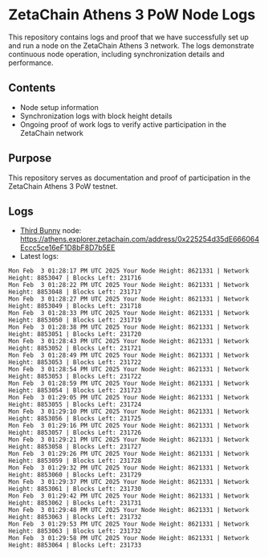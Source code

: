 # ZetaChain Athens 3 PoW Node Logs
This repository contains logs and proof that we have successfully set up and run a node on the ZetaChain Athens 3 network. The logs demonstrate continuous node operation, including synchronization details and performance.

## Contents
- Node setup information
- Synchronization logs with block height details
- Ongoing proof of work logs to verify active participation in the ZetaChain network

## Purpose
This repository serves as documentation and proof of participation in the ZetaChain Athens 3 PoW testnet.

## Logs

- [Third Bunny](https://thirdbunny.xyz/) node: https://athens.explorer.zetachain.com/address/0x225254d35dE666064Eccc5ce16eF1D8bF8D7b5EE
- Latest logs:
```
Mon Feb  3 01:28:17 PM UTC 2025 Your Node Height: 8621331 | Network Height: 8853047 | Blocks Left: 231716
Mon Feb  3 01:28:22 PM UTC 2025 Your Node Height: 8621331 | Network Height: 8853048 | Blocks Left: 231717
Mon Feb  3 01:28:27 PM UTC 2025 Your Node Height: 8621331 | Network Height: 8853049 | Blocks Left: 231718
Mon Feb  3 01:28:33 PM UTC 2025 Your Node Height: 8621331 | Network Height: 8853050 | Blocks Left: 231719
Mon Feb  3 01:28:38 PM UTC 2025 Your Node Height: 8621331 | Network Height: 8853051 | Blocks Left: 231720
Mon Feb  3 01:28:43 PM UTC 2025 Your Node Height: 8621331 | Network Height: 8853052 | Blocks Left: 231721
Mon Feb  3 01:28:49 PM UTC 2025 Your Node Height: 8621331 | Network Height: 8853053 | Blocks Left: 231722
Mon Feb  3 01:28:54 PM UTC 2025 Your Node Height: 8621331 | Network Height: 8853053 | Blocks Left: 231722
Mon Feb  3 01:28:59 PM UTC 2025 Your Node Height: 8621331 | Network Height: 8853054 | Blocks Left: 231723
Mon Feb  3 01:29:05 PM UTC 2025 Your Node Height: 8621331 | Network Height: 8853055 | Blocks Left: 231724
Mon Feb  3 01:29:10 PM UTC 2025 Your Node Height: 8621331 | Network Height: 8853056 | Blocks Left: 231725
Mon Feb  3 01:29:16 PM UTC 2025 Your Node Height: 8621331 | Network Height: 8853057 | Blocks Left: 231726
Mon Feb  3 01:29:21 PM UTC 2025 Your Node Height: 8621331 | Network Height: 8853058 | Blocks Left: 231727
Mon Feb  3 01:29:26 PM UTC 2025 Your Node Height: 8621331 | Network Height: 8853059 | Blocks Left: 231728
Mon Feb  3 01:29:32 PM UTC 2025 Your Node Height: 8621331 | Network Height: 8853060 | Blocks Left: 231729
Mon Feb  3 01:29:37 PM UTC 2025 Your Node Height: 8621331 | Network Height: 8853061 | Blocks Left: 231730
Mon Feb  3 01:29:42 PM UTC 2025 Your Node Height: 8621331 | Network Height: 8853062 | Blocks Left: 231731
Mon Feb  3 01:29:48 PM UTC 2025 Your Node Height: 8621331 | Network Height: 8853063 | Blocks Left: 231732
Mon Feb  3 01:29:53 PM UTC 2025 Your Node Height: 8621331 | Network Height: 8853063 | Blocks Left: 231732
Mon Feb  3 01:29:58 PM UTC 2025 Your Node Height: 8621331 | Network Height: 8853064 | Blocks Left: 231733
```
